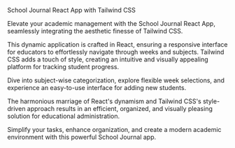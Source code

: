 School Journal React App with Tailwind CSS

Elevate your academic management with the School Journal React App, seamlessly integrating the aesthetic finesse of Tailwind CSS.

This dynamic application is crafted in React, ensuring a responsive interface for educators to effortlessly navigate through weeks and subjects. Tailwind CSS adds a touch of style, creating an intuitive and visually appealing platform for tracking student progress.

Dive into subject-wise categorization, explore flexible week selections, and experience an easy-to-use interface for adding new students.

The harmonious marriage of React's dynamism and Tailwind CSS's style-driven approach results in an efficient, organized, and visually pleasing solution for educational administration.

Simplify your tasks, enhance organization, and create a modern academic environment with this powerful School Journal app.
